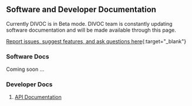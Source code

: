 ## Software and Developer Documentation

<p class="focus"> Currently DIVOC is in Beta mode. DIVOC team is constantly updating software documentation and will be made available through this page. </p>

[Report issues, suggest features, and ask questions here](https://github.com/bharat-dpi/DIVOC/issues){:target="_blank"}

### Software Docs

Coming soon ...

### Developer Docs

1. [API Documentation](/developer-docs/index.md)

